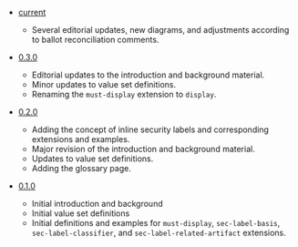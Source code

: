 

- [current](http://build.fhir.org/ig/HL7/fhir-security-label-ds4p/toc.html)
    - Several editorial updates, new diagrams, and adjustments according to ballot reconciliation comments.

- [0.3.0](http://hl7.org/fhir/uv/security-label-ds4p/2021Sep/toc.html)
    - Editorial updates to the introduction and background material.
    - Minor updates to value set definitions.
    - Renaming the `must-display` extension to `display`.

- [0.2.0](http://hl7.org/fhir/uv/security-label-ds4p/2021May/toc.html)
    - Adding the concept of inline security labels and corresponding extensions and examples.
    - Major revision of the introduction and background material.
    - Updates to value set definitions.
    - Adding the glossary page.

- [0.1.0](http://hl7.org/fhir/uv/security-label-ds4p/2020May/toc.html)
    - Initial introduction and background
    - Initial value set definitions
    - Initial definitions and examples for `must-display`, `sec-label-basis`, `sec-label-classifier`, and `sec-label-related-artifact` extensions.
